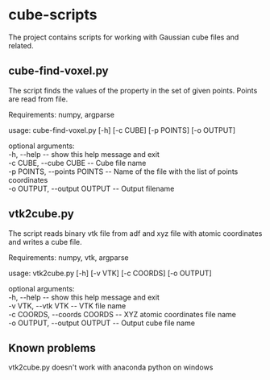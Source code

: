 # cube-scripts

The project contains scripts for working with Gaussian cube files and related.

cube-find-voxel.py
--------------------
The script finds the values of the property in the set of given points. Points are read from file.

Requirements: numpy, argparse

usage: cube-find-voxel.py [-h] [-c CUBE] [-p POINTS] [-o OUTPUT]

optional arguments: \
  -h, --help   --         show this help message and exit \
  -c CUBE, --cube CUBE  --  Cube file name \
  -p POINTS, --points POINTS  --   Name of the file with the list of points coordinates \
  -o OUTPUT, --output OUTPUT  --   Output filename


vtk2cube.py
--------------------
The script reads binary vtk file from adf and xyz file with atomic coordinates and writes a cube file.

Requirements: numpy, vtk, argparse

usage: vtk2cube.py [-h] [-v VTK] [-c COORDS] [-o OUTPUT]

optional arguments: \
  -h, --help     --       show this help message and exit \
  -v VTK, --vtk VTK  --   VTK file name \
  -c COORDS, --coords COORDS  --    XYZ atomic coordinates file name \
  -o OUTPUT, --output OUTPUT  --    Output cube file name 


Known problems
--------------------
vtk2cube.py doesn't work with anaconda python on windows

